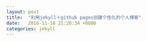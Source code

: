 ```yaml
---
layout: post
title:  "利用jekyll＋github pages创建个性化的个人博客"
date:   2016-11-18 21:26:34 +0800
categories: jekyll
---
```

